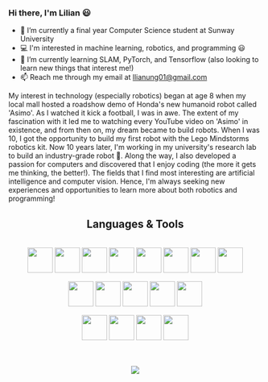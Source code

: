 ### Hi there, I'm Lilian 😃

- 🔭 I’m currently a final year Computer Science student at Sunway University
- 💻 I'm interested in machine learning, robotics, and programming 😃
- 🌱 I’m currently learning SLAM, PyTorch, and Tensorflow (also looking to learn new things that interest me!)
- 📫 Reach me through my email at llianung01@gmail.com

My interest in technology (especially robotics) began at age 8 when my local mall hosted a roadshow demo of Honda's new humanoid robot called 'Asimo'. As I watched it kick a football, I was in awe. The extent of my fascination with it led me to watching every YouTube video on 'Asimo' in existence, and from then on, my dream became to build robots. 
When I was 10, I got the opportunity to build my first robot with the Lego Mindstorms robotics kit. Now 10 years later, I'm working in my university's research lab to build an industry-grade robot 🙂.
Along the way, I also developed a passion for computers and discovered that I enjoy coding (the more it gets me thinking, the better!). The fields that I find most interesting are artificial intelligence and computer vision. Hence, I'm always seeking new experiences and opportunities to learn more about both robotics and programming!


<div align="center">
<h2>Languages & Tools</h2><br>
<img height=50 src="https://cdn.jsdelivr.net/gh/devicons/devicon/icons/python/python-original.svg"/> <img height=50 src="https://cdn.jsdelivr.net/gh/devicons/devicon/icons/java/java-original.svg"/> <img height=50 src="https://cdn.jsdelivr.net/gh/devicons/devicon/icons/scala/scala-plain-wordmark.svg" /> <img height=50 src="https://cdn.jsdelivr.net/gh/devicons/devicon/icons/javascript/javascript-original.svg" /> <img height=50 src="https://cdn.jsdelivr.net/gh/devicons/devicon/icons/html5/html5-original.svg" /> <img height=50 src="https://cdn.jsdelivr.net/gh/devicons/devicon/icons/php/php-plain.svg" /> <img height=50 src="https://cdn.jsdelivr.net/gh/devicons/devicon/icons/css3/css3-original.svg" /> <img height=50 src="https://cdn.jsdelivr.net/gh/devicons/devicon/icons/mysql/mysql-original-wordmark.svg" />
          
<img height=50 src="https://cdn.jsdelivr.net/gh/devicons/devicon/icons/opencv/opencv-original-wordmark.svg" /> <img height=50 src="https://cdn.jsdelivr.net/gh/devicons/devicon/icons/pandas/pandas-original-wordmark.svg" /> <img height=50 src="https://cdn.jsdelivr.net/gh/devicons/devicon/icons/numpy/numpy-original-wordmark.svg" /> <img height=50 src="https://cdn.jsdelivr.net/gh/devicons/devicon/icons/arduino/arduino-original-wordmark.svg" />  <img height=50 src="https://cdn.jsdelivr.net/gh/devicons/devicon/icons/ubuntu/ubuntu-plain-wordmark.svg" />

<img height=50 src="https://cdn.jsdelivr.net/gh/devicons/devicon/icons/figma/figma-original.svg" /> <img height=50 src="https://cdn.jsdelivr.net/gh/devicons/devicon/icons/canva/canva-original.svg"/> <img height=50 src="https://cdn.jsdelivr.net/gh/devicons/devicon/icons/photoshop/photoshop-plain.svg" /> <img height=50 src="https://cdn.jsdelivr.net/gh/devicons/devicon/icons/premierepro/premierepro-original.svg" />
</div>  
<br><br>
<div align="center">
<!--Statistics-->
<img src="https://github-readme-stats.vercel.app/api?username=mintchococookies&show_icons=true"/>
</div>  
